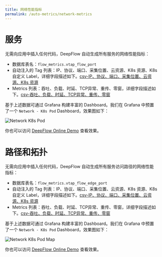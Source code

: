 ```yaml
---
title: 网络性能指标
permalink: /auto-metrics/network-metrics
---
```


# 服务

无需向应用中插入任何代码，DeepFlow 自动生成所有服务的网络性能指标：
- 数据库表名：`flow_metrics.vtap_flow_port`
- 自动注入的 Tag 列表：IP、协议、端口、采集位置、云资源、K8s 资源、K8s 自定义 Label，详细字段描述如下。[csv-IP、协议、端口、采集位置、云资源、K8s 资源](https://raw.githubusercontent.com/deepflowys/deepflow/main/server/querier/db_descriptions/clickhouse/tag/flow_metrics/vtap_flow_port.ch)
- Metrics 列表：吞吐、负载、时延、TCP异常、重传、零窗，详细字段描述如下。[csv-吞吐、负载、时延、TCP异常、重传、零窗](https://raw.githubusercontent.com/deepflowys/deepflow/main/server/querier/db_descriptions/clickhouse/metrics/flow_metrics/vtap_flow_port.ch)

基于上述数据可通过 Grafana 构建丰富的 Dashboard。我们在 Grafana 中预置了一个 `Network - K8s Pod` Dashboard，效果图如下：

![Network K8s Pod](https://yunshan-guangzhou.oss-cn-beijing.aliyuncs.com/pub/pic/2022082363044143504e0.png)

你也可以访问 [DeepFlow Online Demo](https://ce-demo.deepflow.yunshan.net/d/Network_K8s_Pod/network-k8s-pod?var-namespace=deepflow-otel-grpc-demo&from=deepflow-doc) 查看效果。

# 路径和拓扑

无需向应用中插入任何代码，DeepFlow 自动生成所有服务访问路径的网络性能指标：
- 数据库表名：`flow_metrics.vtap_flow_edge_port`
- 自动注入的 Tag 列表：IP、协议、端口、采集位置、云资源、K8s 资源、K8s 自定义 Label，详细字段描述如下。[csv-IP、协议、端口、采集位置、云资源、K8s 资源](https://raw.githubusercontent.com/deepflowys/deepflow/main/server/querier/db_descriptions/clickhouse/tag/flow_metrics/vtap_flow_edge_port)
- Metrics 列表：吞吐、负载、时延、TCP异常、重传、零窗，详细字段描述如下。[csv-吞吐、负载、时延、TCP异常、重传、零窗](https://raw.githubusercontent.com/deepflowys/deepflow/main/server/querier/db_descriptions/clickhouse/metrics/flow_metrics/vtap_flow_edge_port)

基于上述数据可通过 Grafana 构建丰富的 Dashboard。我们在 Grafana 中预置了一个 `Network - K8s Pod` Dashboard，效果图如下：

![Network K8s Pod Map](https://yunshan-guangzhou.oss-cn-beijing.aliyuncs.com/pub/pic/2022082363044143e589f.png)

你也可以访问 [DeepFlow Online Demo](https://ce-demo.deepflow.yunshan.net/d/Network_K8s_Pod_Map/network-k8s-pod-map?var-namespace=deepflow-otel-grpc-demo&from=deepflow-doc) 查看效果。
